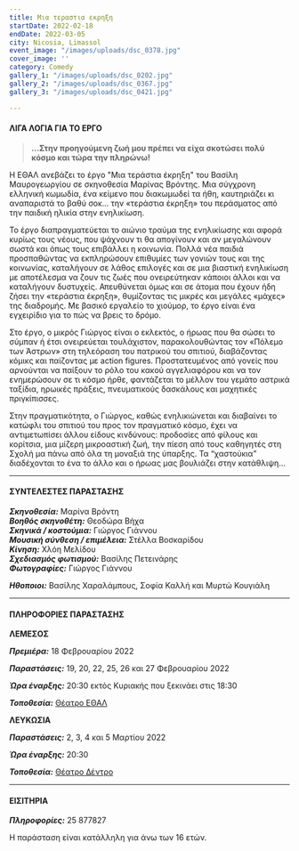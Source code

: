```yaml
---
title: Μια τεραστια εκρηξη
startDate: 2022-02-18
endDate: 2022-03-05
city: Nicosia, Limassol
event_image: "/images/uploads/dsc_0378.jpg"
cover_image: ''
category: Comedy
gallery_1: "/images/uploads/dsc_0202.jpg"
gallery_2: "/images/uploads/dsc_0367.jpg"
gallery_3: "/images/uploads/dsc_0421.jpg"

---
```

#### ΛΙΓΑ ΛΟΓΙΑ ΓΙΑ ΤΟ ΕΡΓΟ

> **…Στην προηγούμενη ζωή μου πρέπει να είχα σκοτώσει πολύ κόσμο και τώρα την πληρώνω!**

Η ΕΘΑΛ ανεβάζει το έργο "Μια τεράστια έκρηξη" του Βασίλη Μαυρογεωργίου σε σκηνοθεσία Μαρίνας Βρόντης. Μια σύγχρονη ελληνική κωμωδία, ένα κείμενο που διακωμωδεί τα ήθη, καυτηριάζει κι αναπαριστά το βαθύ σοκ… την «τεράστια έκρηξη» του περάσματος από την παιδική ηλικία στην ενηλικίωση.

Το έργο διαπραγματεύεται το αιώνιο τραύμα της ενηλικίωσης και αφορά κυρίως τους νέους, που ψάχνουν τι θα απογίνουν και αν μεγαλώνουν σωστά και όπως τους επιβάλλει η κοινωνία. Πολλά νέα παιδιά προσπαθώντας να εκπληρώσουν επιθυμίες των γονιών τους και της κοινωνίας, καταλήγουν σε λάθος επιλογές και σε μια βιαστική ενηλικίωση με αποτέλεσμα να ζουν τις ζωές που ονειρεύτηκαν κάποιοι άλλοι και να καταλήγουν δυστυχείς. Απευθύνεται όμως και σε άτομα που έχουν ήδη ζήσει την «τεράστια έκρηξη», θυμίζοντας τις μικρές και μεγάλες «μάχες» της διαδρομής. Με βασικό εργαλείο το χιούμορ, το έργο είναι ένα εγχειρίδιο για το πώς να βρεις το δρόμο.

Στο έργο, ο μικρός Γιώργος είναι ο εκλεκτός, ο ήρωας που θα σώσει το σύμπαν ή έτσι ονειρεύεται τουλάχιστον, παρακολουθώντας τον «Πόλεμο των Άστρων» στη τηλεόραση του πατρικού του σπιτιού, διαβάζοντας κόμικς και παίζοντας με action figures. Προστατευμένος από γονείς που αρνούνται να παίξουν το ρόλο του κακού αγγελιαφόρου και να τον ενημερώσουν σε τι κόσμο ήρθε, φαντάζεται το μέλλον του γεμάτο αστρικά ταξίδια, ηρωικές πράξεις, πνευματικούς δασκάλους και μαχητικές πριγκίπισσες.

Στην πραγματικότητα, ο Γιώργος, καθώς ενηλικιώνεται και διαβαίνει το κατώφλι του σπιτιού του προς τον πραγματικό κόσμο, έχει να αντιμετωπίσει άλλου είδους κινδύνους: προδοσίες από φίλους και κορίτσια, μια μίζερη μικροαστική ζωή, την πίεση από τους καθηγητές στη Σχολή μα πάνω από όλα τη μοναξιά της ύπαρξης. Τα “χαστούκια” διαδέχονται το ένα το άλλο και ο ήρωας μας βουλιάζει στην κατάθλιψη…

***

#### ΣΥΝΤΕΛΕΣΤΕΣ ΠΑΡΑΣΤΑΣΗΣ

**_Σκηνοθεσία:_** Μαρίνα Βρόντη  
**_Βοηθός σκηνοθέτη:_** Θεοδώρα Βήχα  
**_Σκηνικά / κοστούμια:_** Γιώργος Γιάννου  
**_Μουσική σύνθεση / επιμέλεια:_** Στέλλα Βοσκαρίδου  
**_Κίνηση:_** Χλόη Μελίδου  
**_Σχεδιασμός φωτισμού:_** Βασίλης Πετεινάρης  
**_Φωτογραφίες:_** Γιώργος Γιάννου

**_Ηθοποιοι:_** Βασίλης Χαραλάμπους, Σοφία Καλλή και Μυρτώ Κουγιάλη

***

#### ΠΛΗΡΟΦΟΡΙΕΣ ΠΑΡΑΣΤΑΣΗΣ

**ΛΕΜΕΣΟΣ**

**_Πρεμιέρα:_** 18 Φεβρουαρίου 2022

**_Παραστάσεις:_** 19, 20, 22, 25, 26 και 27 Φεβρουαρίου 2022

**_Ώρα έναρξης:_** 20:30 εκτός Κυριακής που ξεκινάει στις 18:30

**_Τοποθεσία:_** [Θέατρο ΕΘΑΛ](https://www.google.com/maps/place/ETHAL/@34.6683736,33.0234836,17z/data=!3m1!4b1!4m5!3m4!1s0x14e73250f693fa5d:0xc7a10b3d8618708b!8m2!3d34.6683736!4d33.0256723 "https://www.google.com/maps/place/ETHAL/@34.6683736,33.0234836,17z/data=!3m1!4b1!4m5!3m4!1s0x14e73250f693fa5d:0xc7a10b3d8618708b!8m2!3d34.6683736!4d33.0256723")

**ΛΕΥΚΩΣΙΑ**

**_Παραστάσεις:_** 2, 3, 4 και 5 Μαρτίου 2022

**_Ώρα έναρξης:_** 20:30

**_Τοποθεσία:_** [Θέατρο Δέντρο](https://www.google.com/maps/place/%CE%98%CE%AD%CE%B1%CF%84%CF%81%CE%BF+%CE%94%CE%AD%CE%BD%CF%84%CF%81%CE%BF/@35.1778415,33.3892814,17z/data=!3m1!4b1!4m5!3m4!1s0x14de170b08c2c23f:0x17cd0ebf63c7196d!8m2!3d35.1778415!4d33.3914701 "https://www.google.com/maps/place/%CE%98%CE%AD%CE%B1%CF%84%CF%81%CE%BF+%CE%94%CE%AD%CE%BD%CF%84%CF%81%CE%BF/@35.1778415,33.3892814,17z/data=!3m1!4b1!4m5!3m4!1s0x14de170b08c2c23f:0x17cd0ebf63c7196d!8m2!3d35.1778415!4d33.3914701")

***

#### ΕΙΣΙΤΗΡΙΑ

**_Πληροφορίες:_** 25 877827

Η παράσταση είναι κατάλληλη για άνω των 16 ετών.